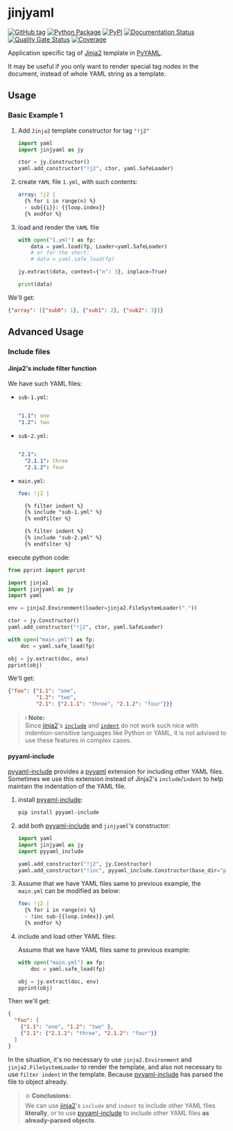 # jinjyaml

[![GitHub tag](https://img.shields.io/github/tag/tanbro/jinjyaml.svg)](https://github.com/tanbro/jinjyaml)
[![Python Package](https://github.com/tanbro/jinjyaml/actions/workflows/python-package.yml/badge.svg)](https://github.com/tanbro/jinjyaml/actions/workflows/python-package.yml)
[![PyPI](https://img.shields.io/pypi/v/jinjyaml.svg)](https://pypi.org/project/jinjyaml/)
[![Documentation Status](https://readthedocs.org/projects/jinjyaml/badge/?version=latest)](https://jinjyaml.readthedocs.io/en/latest/?badge=latest)
[![Quality Gate Status](https://sonarcloud.io/api/project_badges/measure?project=tanbro_jinjyaml&metric=alert_status)](https://sonarcloud.io/dashboard?id=tanbro_jinjyaml)
[![Coverage](https://sonarcloud.io/api/project_badges/measure?project=tanbro_jinjyaml&metric=coverage)](https://sonarcloud.io/summary/new_code?id=tanbro_jinjyaml)

Application specific tag of [Jinja2][] template in [PyYAML][].

It may be useful if you only want to render special tag nodes in the document,
instead of whole YAML string as a template.

## Usage

### Basic Example 1

1. Add `Jinja2` template constructor for tag `"!j2"`

   ```python
   import yaml
   import jinjyaml as jy

   ctor = jy.Constructor()
   yaml.add_constructor("!j2", ctor, yaml.SafeLoader)
   ```

1. create `YAML` file `1.yml`, with such contents:

   ```yaml
   array: !j2 |
     {% for i in range(n) %}
     - sub{{i}}: {{loop.index}}
     {% endfor %}
   ```

1. load and render the `YAML` file

   ```python
   with open("1.yml") as fp:
       data = yaml.load(fp, Loader=yaml.SafeLoader)
       # or for the short:
       # data = yaml.safe_load(fp)

   jy.extract(data, context={"n": 3}, inplace=True)

   print(data)
   ```

We'll get:

```json
{"array": [{"sub0": 1}, {"sub1": 2}, {"sub2": 3}]}
```

## Advanced Usage

### Include files

#### Jinja2's include filter function

We have such YAML files:

- `sub-1.yml`:

  ```yaml

  "1.1": one
  "1.2": two
  ```

- `sub-2.yml`:

  ```yaml

  "2.1":
    "2.1.1": three
    "2.1.2": four
  ```

- `main.yml`:

  ```yaml
  foo: !j2 |

    {% filter indent %}
    {% include "sub-1.yml" %}
    {% endfilter %}

    {% filter indent %}
    {% include "sub-2.yml" %}
    {% endfilter %}
  ```

execute python code:

```python
from pprint import pprint

import jinja2
import jinjyaml as jy
import yaml

env = jinja2.Environment(loader=jinja2.FileSystemLoader("."))

ctor = jy.Constructor()
yaml.add_constructor("!j2", ctor, yaml.SafeLoader)

with open("main.yml") as fp:
    doc = yaml.safe_load(fp)

obj = jy.extract(doc, env)
pprint(obj)
```

We'll get:

```json
{"foo": {"1.1": "one",
         "1.2": "two",
         "2.1": {"2.1.1": "three", "2.1.2": "four"}}}
```

> ℹ️ **Note:** \
> Since [jinja2][]'s [`include`](https://jinja.palletsprojects.com/en/3.0.x/templates/#include) and [`indent`](https://jinja.palletsprojects.com/en/3.0.x/templates/#jinja-filters.indent) do not work such nice with indention-sensitive languages like Python or YAML, it is not advised to use these features in complex cases.

#### pyyaml-include

[pyyaml-include][] provides a [pyyaml][] extension for including other YAML files.
Sometimes we use this extension instead of Jinja2's `include`/`indent` to help maintain the indentation of the YAML file.

1. install [pyyaml-include][]:

    ```bash
    pip install pyyaml-include
    ```

1. add both [pyyaml-include][] and `jinjyaml`'s constructor:

    ```python
    import yaml
    import jinjyaml as jy
    import pyyaml_include

    yaml.add_constructor("!j2", jy.Constructor)
    yaml.add_constructor("!inc", pyyaml_include.Constructor(base_dir="path_to_you_dir"))
    ```

1. Assume that we have YAML files same to previous example, the `main.yml` can be modified as below:

    ```yaml
    foo: !j2 |
      {% for i in range(n) %}
      - !inc sub-{{loop.index}}.yml
      {% endfor %}
    ```

1. include and load other YAML files:

    Assume that we have YAML files same to previous example:

    ```python
    with open("main.yml") as fp:
        doc = yaml.safe_load(fp)

    obj = jy.extract(doc, env)
    pprint(obj)
    ```

Then we'll get:

```json
{
  "foo": [
    {"1.1": "one", "1.2": "two" },
    {"2.1": {"2.1.1": "three", "2.1.2": "four"}}
  ]
}
```

In the situation, it's no necessary to use `jinja2.Environment` and `jinja2.FileSystemLoader` to render the template,
and also not necessary to use `filter indent` in the template.
Because [pyyaml-include] has parsed the file to object already.

> ❇️ **Conclusions:** \
> We can use [jinja2][]'s `include` and `indent` to include other YAML files **literally**, or to use [pyyaml-include][] to include other YAML files **as already-parsed objects**.

[jinja2]: https://jinja.palletsprojects.com/ "Jinja is a fast, expressive, extensible templating engine."
[pyyaml]: https://pyyaml.org/ "PyYAML is a full-featured YAML framework for the Python programming language."
[pyyaml-include]: https://github.com/tanbro/jinjyaml "An extending constructor of PyYAML: include other YAML files into current YAML document."
